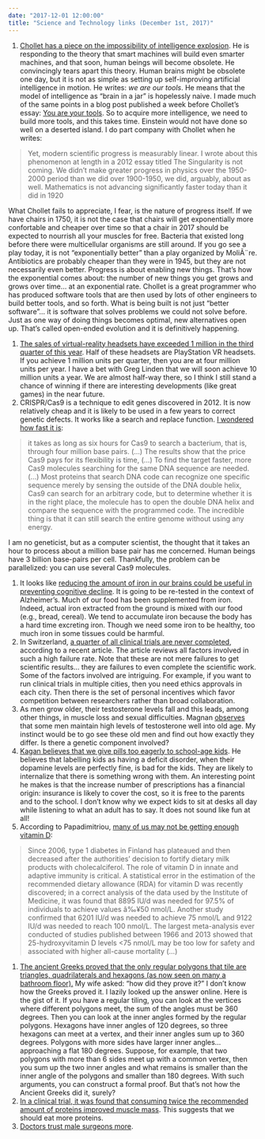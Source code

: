 ```yaml
---
date: "2017-12-01 12:00:00"
title: "Science and Technology links (December 1st, 2017)"
---
```




1. [Chollet has a piece on the impossibility of intelligence explosion](https://medium.com/@francois.chollet/the-impossibility-of-intelligence-explosion-5be4a9eda6ec). He is responding to the theory that smart machines will build even smarter machines, and that soon, human beings will become obsolete. He convincingly tears apart this theory. Human brains might be obsolete one day, but it is not as simple as setting up self-improving artificial intelligence in motion. He writes: <em>we are our tools</em>. He means that the model of intelligence as &ldquo;brain in a jar&rdquo; is hopelessly naive. I made much of the same points in a blog post published a week before Chollet&rsquo;s essay: [You are your tools](/lemire/blog/2017/11/22/you-are-your-tools/). So to acquire more intelligence, we need to build more tools, and this takes time. Einstein would not have done so well on a deserted island. I do part company with Chollet when he writes:<br/>

> Yet, modern scientific progress is measurably linear. I wrote about this phenomenon at length in a 2012 essay titled The Singularity is not coming. We didn&rsquo;t make greater progress in physics over the 1950-2000 period than we did over 1900-1950, we did, arguably, about as well. Mathematics is not advancing significantly faster today than it did in 1920


What Chollet fails to appreciate, I fear, is the nature of progress itself. If we have chairs in 1750, it is not the case that chairs will get exponentially more confortable and cheaper over time so that a chair in 2017 should be expected to nourrish all your muscles for free. Bacteria that existed long before there were multicellular organisms are still around. If you go see a play today, it is not &ldquo;exponentially better&rdquo; than a play organized by MoliÃ¨re. Antibiotics are probably cheaper than they were in 1945, but they are not necessarily even better. Progress is about enabling new things. That&rsquo;s how the exponential comes about: the number of new things you get grows and grows over time&hellip; at an exponential rate. Chollet is a great programmer who has produced software tools that are then used by lots of other engineers to build better tools, and so forth. What is being built is not just &ldquo;better software&rdquo;&hellip; it is software that solves problems we could not solve before. Just as one way of doing things becomes optimal, new alternatives open up. That&rsquo;s called open-ended evolution and it is definitively happening.
1. [The sales of virtual-reality headsets have exceeded 1 million in the third quarter of this year](https://arstechnica.com/gaming/2017/11/more-than-a-fad-vr-headset-sales-are-slowly-creeping-higher/). Half of these headsets are PlayStation VR headsets. If you achieve 1 million units per quarter, then you are at four million units per year. I have a bet with Greg Linden that we will soon achieve 10 million units a year. We are almost half-way there, so I think I still stand a chance of winning if there are interesting developments (like great games) in the near future.
1. CRISPR/Cas9 is a technique to edit genes discovered in 2012. It is now relatively cheap and it is likely to be used in a few years to correct genetic defects. It works like a search and replace function. [I wondered how fast it is](https://www.genengnews.com/gen-news-highlights/to-speed-crisprcas9s-search-and-snip-try-extra-cas9-and-grna/81254994):<br/>

> it takes as long as six hours for Cas9 to search a bacterium, that is, through four million base pairs. (&hellip;) The results show that the price Cas9 pays for its flexibility is time, (&hellip;) To find the target faster, more Cas9 molecules searching for the same DNA sequence are needed. (&hellip;) Most proteins that search DNA code can recognize one specific sequence merely by sensing the outside of the DNA double helix, Cas9 can search for an arbitrary code, but to determine whether it is in the right place, the molecule has to open the double DNA helix and compare the sequence with the programmed code. The incredible thing is that it can still search the entire genome without using any energy.


I am no geneticist, but as a computer scientist, the thought that it takes an hour to process about a million base pair has me concerned. Human beings have 3 billion base-pairs per cell. Thankfully, the problem can be parallelized: you can use several Cas9 molecules.
1. It looks like [reducing the amount of iron in our brains could be useful in preventing cognitive decline](https://www.bloomberg.com/amp/news/articles/2017-11-29/pulling-iron-from-brain-seen-offering-hope-in-alzheimer-s-fight). It is going to be re-tested in the context of Alzheimer&rsquo;s. Much of our food has been supplemented from iron. Indeed, actual iron extracted from the ground is mixed with our food (e.g., bread, cereal). We tend to accumulate iron because the body has a hard time excreting iron. Though we need some iron to be healthy, too much iron in some tissues could be harmful.
1. In Switzerland, [a quarter of all clinical trials are never completed](https://smw.ch/article/doi/smw.2017.14556), according to a recent article. The article reviews all factors involved in such a high failure rate. Note that these are not mere failures to get scientific results&hellip; they are failures to even complete the scientific work. Some of the factors involved are intriguing. For example, if you want to run clinical trials in multiple cities, then you need ethics approvals in each city. Then there is the set of personal incentives which favor competition between researchers rather than broad collaboration.
1. As men grow older, their testosterone levels fall and this leads, among other things, in muscle loss and sexual difficulties. Magnan [observes](http://roguehealthandfitness.com/low-testosterone-associated-insulin-resistance/) that some men maintain high levels of testosterone well into old age. My instinct would be to go see these old men and find out how exactly they differ. Is there a genetic component involved?
1. [Kagan believes that we give pills too eagerly to school-age kids](http://www.spiegel.de/international/world/child-psychologist-jerome-kagan-on-overprescibing-drugs-to-children-a-847500.html). He believes that labelling kids as having a deficit disorder, when their dopamine levels are perfectly fine, is bad for the kids. They are likely to internalize that there is something wrong with them. An interesting point he makes is that the increase number of prescriptions has a financial origin: insurance is likely to cover the cost, so it is free to the parents and to the school. I don&rsquo;t know why we expect kids to sit at desks all day while listening to what an adult has to say. It does not sound like fun at all!
1. According to Papadimitriou, [many of us may not be getting enough vitamin D](https://www.ncbi.nlm.nih.gov/pmc/articles/PMC5541280/):<br/>

> Since 2006, type 1 diabetes in Finland has plateaued and then decreased after the authorities&rsquo; decision to fortify dietary milk products with cholecalciferol. The role of vitamin D in innate and adaptive immunity is critical. A statistical error in the estimation of the recommended dietary allowance (RDA) for vitamin D was recently discovered; in a correct analysis of the data used by the Institute of Medicine, it was found that 8895 IU/d was needed for 97.5% of individuals to achieve values â‰¥50 nmol/L. Another study confirmed that 6201 IU/d was needed to achieve 75 nmol/L and 9122 IU/d was needed to reach 100 nmol/L. The largest meta-analysis ever conducted of studies published between 1966 and 2013 showed that 25-hydroxyvitamin D levels &lt;75 nmol/L may be too low for safety and associated with higher all-cause mortality (&hellip;)

1. [The ancient Greeks proved that the only regular polygons that tile are triangles, quadrilaterals and hexagons (as now seen on many a bathroom floor).](https://www.quantamagazine.org/pentagon-tiling-proof-solves-century-old-math-problem-20170711/) My wife asked: &ldquo;how did they prove it?&rdquo; I don&rsquo;t know how the Greeks proved it. I lazily looked up the answer online. Here is the gist of it. If you have a regular tiling, you can look at the vertices where different polygons meet, the sum of the angles must be 360 degrees. Then you can look at the inner angles formed by the regular polygons. Hexagons have inner angles of 120 degrees, so three hexagons can meet at a vertex, and their inner angles sum up to 360 degrees. Polygons with more sides have larger inner angles&hellip; approaching a flat 180 degrees. Suppose, for example, that two polygons with more than 6 sides meet up with a common vertex, then you sum up the two inner angles and what remains is smaller than the inner angle of the polygons and smaller than 180 degrees. With such arguments, you can construct a formal proof. But that&rsquo;s not how the Ancient Greeks did it, surely?
1. [In a clinical trial, it was found that consuming twice the recommended amount of proteins improved muscle mass](https://www.ncbi.nlm.nih.gov/pubmed/29092886). This suggests that we should eat more proteins.
1. [Doctors trust male surgeons more](https://www.economist.com/blogs/graphicdetail/2017/11/daily-chart-19).


